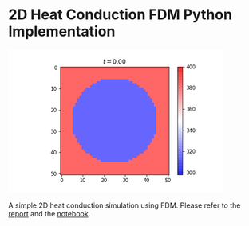 # 2D Heat Conduction FDM Python Implementation
![](./notebook/heat_conduct.gif)

A simple 2D heat conduction simulation using FDM.
Please refer to the [report](./report/report.pdf) and the [notebook](./notebook/main.ipynb).
